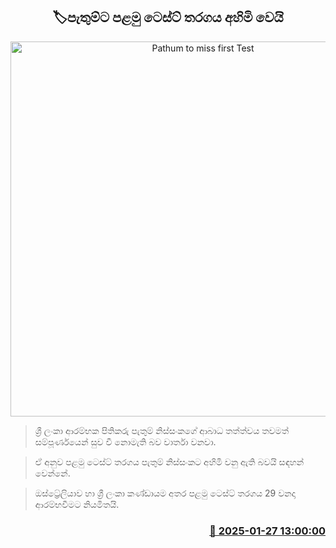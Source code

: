 <p align='center'><b><h2 align='center' title='Pathum to miss first Test'>🏷පැතුම්ට පළමු ටෙස්ට් තරගය අහිමි වෙයි</h2></b></p>
<p align='center'><img src='https://helakuru.sgp1.cdn.digitaloceanspaces.com/esana/images/lib/pathum-nissanka-test-archived.jpg' width='600' alt='Pathum to miss first Test'></p>

> ශ්‍රී ලංකා ආරම්භ​ක පිතිකරු පැතුම් නිස්සංකගේ ආබාධ තත්ත්ව​ය තවමත් සම්පූර්ණයෙන් සුව වී නොමැති බව වාර්තා වනවා.

> ඒ අනුව පළමු ටෙස්ට් තරගය පැතුම් නිස්සංකට අහිමි වනු ඇති බවයි සඳහන් වෙන්නේ.

> ඔස්ට්‍රේලියාව හා ශ්‍රී ලංකා කණ්ඩායම අතර පළමු ටෙස්ට් තරගය 29 වනදා ආරම්භවීමට නියමිතයි.



<h3 align='right'><a href='https://www.helakuru.lk/esana/p/106921/'>📅 2025-01-27 13:00:00</a></h3>
